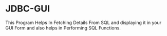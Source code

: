 # JDBC-GUI
This Program Helps In Fetching Details From SQL and displaying it in your GUI Form and also helps in Performing SQL Functions.
